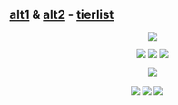 
## [alt1](https://github.com/faggore) & [alt2](https://github.com/sourkwit) - [tierlist](https://rentry.co/github-tierlist)

<p align="center">
<img src=https://files.catbox.moe/41argp.gif>
<p align="center">
  <img src=https://files.catbox.moe/izojdy.gif> <img src=https://files.catbox.moe/5il2k3.gif> <img src=https://files.catbox.moe/7h8ww5.gif> 
<p align="center">
  <img src=> <img src=https://images-wixmp-ed30a86b8c4ca887773594c2.wixmp.com/f/384c74fd-b91d-4e8c-9bd5-9939f3ccd990/dd6ti5x-1ff65a0c-aa76-453c-b3a0-7e761c89c7d5.gif?token=eyJ0eXAiOiJKV1QiLCJhbGciOiJIUzI1NiJ9.eyJzdWIiOiJ1cm46YXBwOjdlMGQxODg5ODIyNjQzNzNhNWYwZDQxNWVhMGQyNmUwIiwiaXNzIjoidXJuOmFwcDo3ZTBkMTg4OTgyMjY0MzczYTVmMGQ0MTVlYTBkMjZlMCIsIm9iaiI6W1t7InBhdGgiOiJcL2ZcLzM4NGM3NGZkLWI5MWQtNGU4Yy05YmQ1LTk5MzlmM2NjZDk5MFwvZGQ2dGk1eC0xZmY2NWEwYy1hYTc2LTQ1M2MtYjNhMC03ZTc2MWM4OWM3ZDUuZ2lmIn1dXSwiYXVkIjpbInVybjpzZXJ2aWNlOmZpbGUuZG93bmxvYWQiXX0.y4Una8Pht-ttSkj5cSkx9KEQzKd_w_6ArIrYcHC_-kI> <img src= >
<p align="center">
<img src=https://images-wixmp-ed30a86b8c4ca887773594c2.wixmp.com/f/f4b0b83b-48d9-4aca-a44a-315a53f27f07/d9n831b-203bcb80-c0bd-41ac-9c77-25944814adca.png?token=eyJ0eXAiOiJKV1QiLCJhbGciOiJIUzI1NiJ9.eyJzdWIiOiJ1cm46YXBwOjdlMGQxODg5ODIyNjQzNzNhNWYwZDQxNWVhMGQyNmUwIiwiaXNzIjoidXJuOmFwcDo3ZTBkMTg4OTgyMjY0MzczYTVmMGQ0MTVlYTBkMjZlMCIsIm9iaiI6W1t7InBhdGgiOiJcL2ZcL2Y0YjBiODNiLTQ4ZDktNGFjYS1hNDRhLTMxNWE1M2YyN2YwN1wvZDluODMxYi0yMDNiY2I4MC1jMGJkLTQxYWMtOWM3Ny0yNTk0NDgxNGFkY2EucG5nIn1dXSwiYXVkIjpbInVybjpzZXJ2aWNlOmZpbGUuZG93bmxvYWQiXX0.oW_4FxySvBjPJViChNcY-AQ-IqkzfKKAX2iT7EG7UWo > <img src=https://images-wixmp-ed30a86b8c4ca887773594c2.wixmp.com/f/9865a25b-3dcf-4076-ad61-b1e7a6a31980/dac2n2e-3517913b-3b52-4060-be35-172203342ce8.gif?token=eyJ0eXAiOiJKV1QiLCJhbGciOiJIUzI1NiJ9.eyJzdWIiOiJ1cm46YXBwOjdlMGQxODg5ODIyNjQzNzNhNWYwZDQxNWVhMGQyNmUwIiwiaXNzIjoidXJuOmFwcDo3ZTBkMTg4OTgyMjY0MzczYTVmMGQ0MTVlYTBkMjZlMCIsIm9iaiI6W1t7InBhdGgiOiJcL2ZcLzk4NjVhMjViLTNkY2YtNDA3Ni1hZDYxLWIxZTdhNmEzMTk4MFwvZGFjMm4yZS0zNTE3OTEzYi0zYjUyLTQwNjAtYmUzNS0xNzIyMDMzNDJjZTguZ2lmIn1dXSwiYXVkIjpbInVybjpzZXJ2aWNlOmZpbGUuZG93bmxvYWQiXX0.hBKRI57lt5u_qfBsl8rOd4-7aSJFPNGltdJ0-YOKC_Y> <img src=https://images-wixmp-ed30a86b8c4ca887773594c2.wixmp.com/f/a7a7d829-b3eb-4b85-969a-4f5d92cd3ffa/das3kjn-280b606f-559a-4bdb-9e2e-16a258253e70.png?token=eyJ0eXAiOiJKV1QiLCJhbGciOiJIUzI1NiJ9.eyJzdWIiOiJ1cm46YXBwOjdlMGQxODg5ODIyNjQzNzNhNWYwZDQxNWVhMGQyNmUwIiwiaXNzIjoidXJuOmFwcDo3ZTBkMTg4OTgyMjY0MzczYTVmMGQ0MTVlYTBkMjZlMCIsIm9iaiI6W1t7InBhdGgiOiJcL2ZcL2E3YTdkODI5LWIzZWItNGI4NS05NjlhLTRmNWQ5MmNkM2ZmYVwvZGFzM2tqbi0yODBiNjA2Zi01NTlhLTRiZGItOWUyZS0xNmEyNTgyNTNlNzAucG5nIn1dXSwiYXVkIjpbInVybjpzZXJ2aWNlOmZpbGUuZG93bmxvYWQiXX0.yLN_RMrJQA743EcTxfqQf3fIzOJdRw0qiXWtfx2C1G8 >
‎ ‎‎ ‎‎ ‎
‎ 
